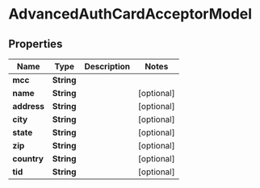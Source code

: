 
# AdvancedAuthCardAcceptorModel

## Properties
Name | Type | Description | Notes
------------ | ------------- | ------------- | -------------
**mcc** | **String** |  | 
**name** | **String** |  |  [optional]
**address** | **String** |  |  [optional]
**city** | **String** |  |  [optional]
**state** | **String** |  |  [optional]
**zip** | **String** |  |  [optional]
**country** | **String** |  |  [optional]
**tid** | **String** |  |  [optional]



